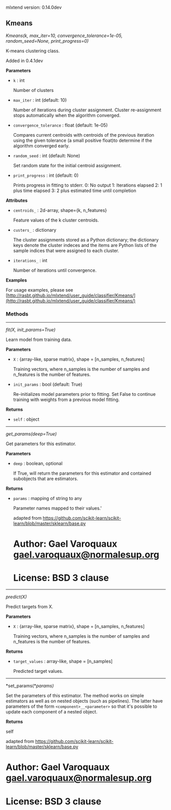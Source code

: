 mlxtend version: 0.14.0dev 
## Kmeans

*Kmeans(k, max_iter=10, convergence_tolerance=1e-05, random_seed=None, print_progress=0)*

K-means clustering class.

Added in 0.4.1dev

**Parameters**

- `k` : int

    Number of clusters

- `max_iter` : int (default: 10)

    Number of iterations during cluster assignment.
    Cluster re-assignment stops automatically when the algorithm
    converged.

- `convergence_tolerance` : float (default: 1e-05)

    Compares current centroids with centroids of the previous iteration
    using the given tolerance (a small positive float)to determine
    if the algorithm converged early.

- `random_seed` : int (default: None)

    Set random state for the initial centroid assignment.

- `print_progress` : int (default: 0)

    Prints progress in fitting to stderr.
    0: No output
    1: Iterations elapsed
    2: 1 plus time elapsed
    3: 2 plus estimated time until completion

**Attributes**

- `centroids_` : 2d-array, shape={k, n_features}

    Feature values of the k cluster centroids.

- `custers_` : dictionary

    The cluster assignments stored as a Python dictionary;
    the dictionary keys denote the cluster indeces and the items are
    Python lists of the sample indices that were assigned to each
    cluster.

- `iterations_` : int

    Number of iterations until convergence.

**Examples**

For usage examples, please see
    [http://rasbt.github.io/mlxtend/user_guide/classifier/Kmeans/](http://rasbt.github.io/mlxtend/user_guide/classifier/Kmeans/)

### Methods

<hr>

*fit(X, init_params=True)*

Learn model from training data.

**Parameters**

- `X` : {array-like, sparse matrix}, shape = [n_samples, n_features]

    Training vectors, where n_samples is the number of samples and
    n_features is the number of features.

- `init_params` : bool (default: True)

    Re-initializes model parameters prior to fitting.
    Set False to continue training with weights from
    a previous model fitting.

**Returns**

- `self` : object


<hr>

*get_params(deep=True)*

Get parameters for this estimator.

**Parameters**

- `deep` : boolean, optional

    If True, will return the parameters for this estimator and
    contained subobjects that are estimators.

**Returns**

- `params` : mapping of string to any

    Parameter names mapped to their values.'

    adapted from
    https://github.com/scikit-learn/scikit-learn/blob/master/sklearn/base.py
    # Author: Gael Varoquaux <gael.varoquaux@normalesup.org>
    # License: BSD 3 clause

<hr>

*predict(X)*

Predict targets from X.

**Parameters**

- `X` : {array-like, sparse matrix}, shape = [n_samples, n_features]

    Training vectors, where n_samples is the number of samples and
    n_features is the number of features.

**Returns**

- `target_values` : array-like, shape = [n_samples]

    Predicted target values.

<hr>

*set_params(**params)*

Set the parameters of this estimator.
The method works on simple estimators as well as on nested objects
(such as pipelines). The latter have parameters of the form
``<component>__<parameter>`` so that it's possible to update each
component of a nested object.

**Returns**

self

adapted from
https://github.com/scikit-learn/scikit-learn/blob/master/sklearn/base.py
# Author: Gael Varoquaux <gael.varoquaux@normalesup.org>
# License: BSD 3 clause




